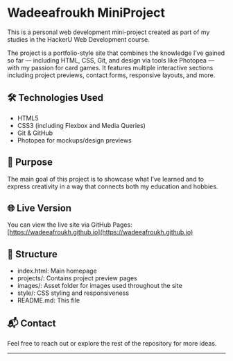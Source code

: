 # Wadeeafroukh MiniProject

This is a personal web development mini-project created as part of my studies in the HackerU Web Development course.

The project is a portfolio-style site that combines the knowledge I’ve gained so far — including HTML, CSS, Git, and design via tools like Photopea — with my passion for card games. It features multiple interactive sections including project previews, contact forms, responsive layouts, and more.

## 🛠 Technologies Used

- HTML5
- CSS3 (including Flexbox and Media Queries)
- Git & GitHub
- Photopea for mockups/design previews

## 🎯 Purpose

The main goal of this project is to showcase what I’ve learned and to express creativity in a way that connects both my education and hobbies.

## 🌐 Live Version

You can view the live site via GitHub Pages:
[https://wadeeafroukh.github.io](https://wadeeafroukh.github.io)

## 📂 Structure

- index.html: Main homepage
- projects/: Contains project preview pages
- images/: Asset folder for images used throughout the site
- style/: CSS styling and responsiveness
- README.md: This file

## 📬 Contact

Feel free to reach out or explore the rest of the repository for more ideas.

---